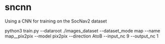 # sncnn
Using a CNN for training on the SocNav2 dataset

python3 train.py --dataroot ./images_dataset --dataset_mode map --name map__pix2pix --model pix2pix --direction AtoB --input_nc 9 --output_nc 1

